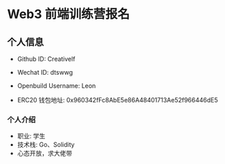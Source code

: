 # Web3 前端训练营报名

## 个人信息

* Github ID: Creativelf

* Wechat ID: dtswwg

* Openbuild Username: Leon

* ERC20 钱包地址: 0x960342fFc8AbE5e86A48401713Ae52f966446dE5

### 个人介绍

- 职业: 学生 
- 技术栈: Go、Solidity
- 心态开放，求大佬带



